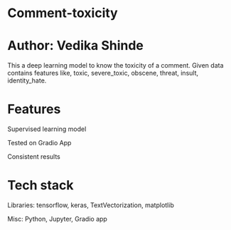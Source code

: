 # Comment-toxicity

# Author: Vedika Shinde
This a deep learning model to know the toxicity of a comment. Given data contains features like, toxic, severe_toxic, obscene, threat, insult, identity_hate.


# Features
Supervised learning model

Tested on Gradio App

Consistent results

# Tech stack
Libraries: tensorflow, keras, TextVectorization, matplotlib

Misc: Python, Jupyter, Gradio app






